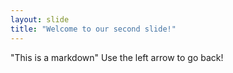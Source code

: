 ```yaml
---
layout: slide
title: "Welcome to our second slide!"
---
```

"This is a markdown"
Use the left arrow to go back!
